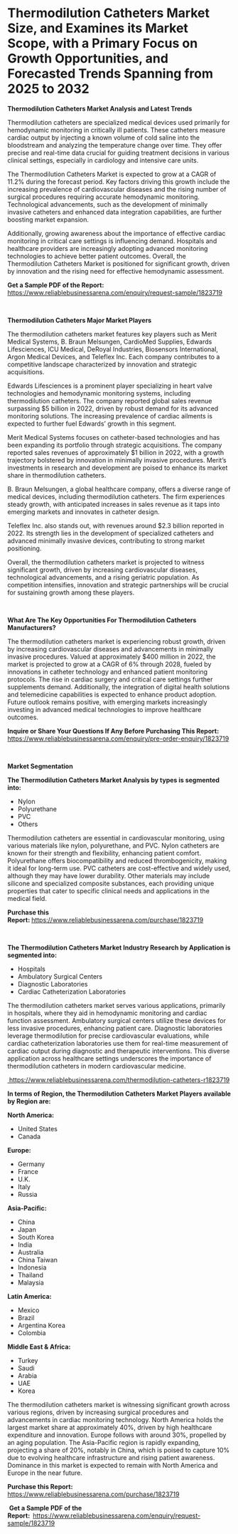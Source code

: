 <p><h1>Thermodilution Catheters Market Size, and Examines its Market Scope, with a Primary Focus on Growth Opportunities, and Forecasted Trends Spanning from 2025 to 2032</h1></p><p><strong>Thermodilution Catheters Market Analysis and Latest Trends</strong></p>
<p><p>Thermodilution catheters are specialized medical devices used primarily for hemodynamic monitoring in critically ill patients. These catheters measure cardiac output by injecting a known volume of cold saline into the bloodstream and analyzing the temperature change over time. They offer precise and real-time data crucial for guiding treatment decisions in various clinical settings, especially in cardiology and intensive care units.</p><p>The Thermodilution Catheters Market is expected to grow at a CAGR of 11.2% during the forecast period. Key factors driving this growth include the increasing prevalence of cardiovascular diseases and the rising number of surgical procedures requiring accurate hemodynamic monitoring. Technological advancements, such as the development of minimally invasive catheters and enhanced data integration capabilities, are further boosting market expansion. </p><p>Additionally, growing awareness about the importance of effective cardiac monitoring in critical care settings is influencing demand. Hospitals and healthcare providers are increasingly adopting advanced monitoring technologies to achieve better patient outcomes. Overall, the Thermodilution Catheters Market is positioned for significant growth, driven by innovation and the rising need for effective hemodynamic assessment.</p></p>
<p><strong>Get a Sample PDF of the Report:&nbsp;</strong> <a href="https://www.reliablebusinessarena.com/enquiry/request-sample/1823719?utm_campaign=2928&utm_medium=2&utm_source=Github&utm_content=ia&utm_term=13042025&utm_id=thermodilution-catheters">https://www.reliablebusinessarena.com/enquiry/request-sample/1823719</a></p>
<p>&nbsp;</p>
<p><strong>Thermodilution Catheters Major Market Players</strong></p>
<p><p>The thermodilution catheters market features key players such as Merit Medical Systems, B. Braun Melsungen, CardioMed Supplies, Edwards Lifesciences, ICU Medical, DeRoyal Industries, Biosensors International, Argon Medical Devices, and Teleflex Inc. Each company contributes to a competitive landscape characterized by innovation and strategic acquisitions.</p><p>Edwards Lifesciences is a prominent player specializing in heart valve technologies and hemodynamic monitoring systems, including thermodilution catheters. The company reported global sales revenue surpassing $5 billion in 2022, driven by robust demand for its advanced monitoring solutions. The increasing prevalence of cardiac ailments is expected to further fuel Edwards’ growth in this segment.</p><p>Merit Medical Systems focuses on catheter-based technologies and has been expanding its portfolio through strategic acquisitions. The company reported sales revenues of approximately $1 billion in 2022, with a growth trajectory bolstered by innovation in minimally invasive procedures. Merit’s investments in research and development are poised to enhance its market share in thermodilution catheters.</p><p>B. Braun Melsungen, a global healthcare company, offers a diverse range of medical devices, including thermodilution catheters. The firm experiences steady growth, with anticipated increases in sales revenue as it taps into emerging markets and innovates in catheter design.</p><p>Teleflex Inc. also stands out, with revenues around $2.3 billion reported in 2022. Its strength lies in the development of specialized catheters and advanced minimally invasive devices, contributing to strong market positioning.</p><p>Overall, the thermodilution catheters market is projected to witness significant growth, driven by increasing cardiovascular diseases, technological advancements, and a rising geriatric population. As competition intensifies, innovation and strategic partnerships will be crucial for sustaining growth among these players.</p></p>
<p>&nbsp;</p>
<p><strong>What Are The Key Opportunities For Thermodilution Catheters Manufacturers?</strong></p>
<p><p>The thermodilution catheters market is experiencing robust growth, driven by increasing cardiovascular diseases and advancements in minimally invasive procedures. Valued at approximately $400 million in 2022, the market is projected to grow at a CAGR of 6% through 2028, fueled by innovations in catheter technology and enhanced patient monitoring protocols. The rise in cardiac surgery and critical care settings further supplements demand. Additionally, the integration of digital health solutions and telemedicine capabilities is expected to enhance product adoption. Future outlook remains positive, with emerging markets increasingly investing in advanced medical technologies to improve healthcare outcomes.</p></p>
<p><strong>Inquire or Share Your Questions If Any Before Purchasing This Report:</strong> <a href="https://www.reliablebusinessarena.com/enquiry/pre-order-enquiry/1823719?utm_campaign=2928&utm_medium=2&utm_source=Github&utm_content=ia&utm_term=13042025&utm_id=thermodilution-catheters">https://www.reliablebusinessarena.com/enquiry/pre-order-enquiry/1823719</a></p>
<p>&nbsp;</p>
<p><strong>Market Segmentation</strong></p>
<p><strong>The Thermodilution Catheters Market Analysis by types is segmented into:</strong></p>
<p><ul><li>Nylon</li><li>Polyurethane</li><li>PVC</li><li>Others</li></ul></p>
<p><p>Thermodilution catheters are essential in cardiovascular monitoring, using various materials like nylon, polyurethane, and PVC. Nylon catheters are known for their strength and flexibility, enhancing patient comfort. Polyurethane offers biocompatibility and reduced thrombogenicity, making it ideal for long-term use. PVC catheters are cost-effective and widely used, although they may have lower durability. Other materials may include silicone and specialized composite substances, each providing unique properties that cater to specific clinical needs and applications in the medical field.</p></p>
<p><strong>Purchase this Report:&nbsp;</strong><a href="https://www.reliablebusinessarena.com/purchase/1823719?utm_campaign=2928&utm_medium=2&utm_source=Github&utm_content=ia&utm_term=13042025&utm_id=thermodilution-catheters">https://www.reliablebusinessarena.com/purchase/1823719</a></p>
<p>&nbsp;</p>
<p><strong>The Thermodilution Catheters Market Industry Research by Application is segmented into:</strong></p>
<p><ul><li>Hospitals</li><li>Ambulatory Surgical Centers</li><li>Diagnostic Laboratories</li><li>Cardiac Catheterization Laboratories</li></ul></p>
<p><p>The thermodilution catheters market serves various applications, primarily in hospitals, where they aid in hemodynamic monitoring and cardiac function assessment. Ambulatory surgical centers utilize these devices for less invasive procedures, enhancing patient care. Diagnostic laboratories leverage thermodilution for precise cardiovascular evaluations, while cardiac catheterization laboratories use them for real-time measurement of cardiac output during diagnostic and therapeutic interventions. This diverse application across healthcare settings underscores the importance of thermodilution catheters in modern cardiovascular medicine.</p></p>
<p><a href="https://www.reliablebusinessarena.com/thermodilution-catheters-r1823719?utm_campaign=2928&utm_medium=2&utm_source=Github&utm_content=ia&utm_term=13042025&utm_id=thermodilution-catheters">&nbsp;https://www.reliablebusinessarena.com/thermodilution-catheters-r1823719</a></p>
<p><strong>In terms of Region, the Thermodilution Catheters Market Players available by Region are:</strong></p>
<p>
    <p> <strong> North America: </strong>
        <ul>
            <li>United States</li>
            <li>Canada</li>
        </ul>
        </p> 
    <p> <strong> Europe: </strong>
        <ul>
            <li>Germany</li>
            <li>France</li>
            <li>U.K.</li>
            <li>Italy</li>
            <li>Russia</li>
        </ul>
        </p> 
    <p> <strong> Asia-Pacific: </strong>
        <ul>
            <li>China</li>
            <li>Japan</li>
            <li>South Korea</li>
            <li>India</li>
            <li>Australia</li>
            <li>China Taiwan</li>
            <li>Indonesia</li>
            <li>Thailand</li>
            <li>Malaysia</li>
        </ul>
        </p> 
    <p> <strong> Latin America: </strong>
        <ul>
            <li>Mexico</li>
            <li>Brazil</li>
            <li>Argentina Korea</li>
            <li>Colombia</li>
        </ul>
        </p> 
    <p> <strong> Middle East & Africa: </strong>
        <ul>
            <li>Turkey</li>
            <li>Saudi</li>
            <li>Arabia</li>
            <li>UAE</li>
            <li>Korea</li>
        </ul>
    </p>
    </p>
<p><p>The thermodilution catheters market is witnessing significant growth across various regions, driven by increasing surgical procedures and advancements in cardiac monitoring technology. North America holds the largest market share at approximately 40%, driven by high healthcare expenditure and innovation. Europe follows with around 30%, propelled by an aging population. The Asia-Pacific region is rapidly expanding, projecting a share of 20%, notably in China, which is poised to capture 10% due to evolving healthcare infrastructure and rising patient awareness. Dominance in this market is expected to remain with North America and Europe in the near future.</p></p>
<p><strong>Purchase this Report: </strong><a href="https://www.reliablebusinessarena.com/purchase/1823719?utm_campaign=2928&utm_medium=2&utm_source=Github&utm_content=ia&utm_term=13042025&utm_id=thermodilution-catheters">https://www.reliablebusinessarena.com/purchase/1823719</a></p>
<p>&nbsp;<strong>Get a Sample PDF of the Report:&nbsp;&nbsp;</strong><a href="https://www.reliablebusinessarena.com/enquiry/request-sample/1823719?utm_campaign=2928&utm_medium=2&utm_source=Github&utm_content=ia&utm_term=13042025&utm_id=thermodilution-catheters">https://www.reliablebusinessarena.com/enquiry/request-sample/1823719</a></p>
<p><strong></strong></p>
<p><p></p><p></p><p></p></p>